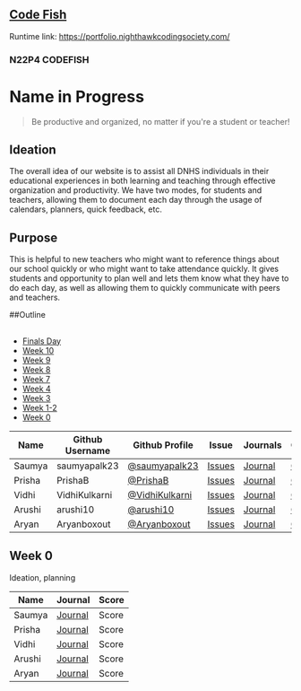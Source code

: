 ## [Code Fish](https://nighthawkcodingsociety.com/projectsearch/details/Flask%20Portfolio%20Starter)
Runtime link: https://portfolio.nighthawkcodingsociety.com/
### N22P4 CODEFISH
# Name in Progress
> Be productive and organized, no matter if you're a student or teacher!

## Ideation
The overall idea of our website is to assist all DNHS individuals in their educational experiences in both learning and teaching through effective organization and productivity. We have two modes, for students and teachers, allowing them to document each day through the usage of calendars, planners, quick feedback, etc. 

## Purpose
This is helpful to new teachers who might want to reference things about our school quickly or who might want to take attendance quickly. It gives students and opportunity to plan well and lets them know what they have to do each day, as well as allowing them to quickly communicate with peers and teachers.

##Outline
## 

- [Finals Day](https://github.com/raad1masum/AP-CSA-Tri-1-Project/blob/main/README.md#ntm)
- [Week 10](https://github.com/raad1masum/AP-CSA-Tri-1-Project/blob/main/README.md#week-10-pbl-team)
- [Week 9](https://github.com/raad1masum/AP-CSA-Tri-1-Project/blob/main/README.md#week-9-pbl-team)
- [Week 8](https://github.com/raad1masum/AP-CSA-Tri-1-Project/blob/main/README.md#week-8-pbl-team)
- [Week 7](https://github.com/raad1masum/AP-CSA-Tri-1-Project/blob/main/README.md#week-7-pbl-team)
- [Week 4](https://github.com/raad1masum/AP-CSA-Tri-1-Project/blob/main/README.md#week-4-pbl-team)
- [Week 3](https://github.com/raad1masum/AP-CSA-Tri-1-Project/blob/main/README.md#week-3-pbl-team)
- [Week 1-2](https://github.com/raad1masum/AP-CSA-Tri-1-Project/blob/main/README.md#week-1-2-pbl-team)
- [Week 0](https://github.com/VidhiKulkarni/flask_portfolio/edit/main/README.md#week-0)


| Name | Github Username | Github Profile | Issue | Journals | Commits |
| - | - | - | - | - | - |
| Saumya | saumyapalk23 | [@saumyapalk23](https://github.com/rpeddakama) | [Issues](https://github.com/raad1masum/AP-CSA-Tri-1-Project/issues/assigned/rpeddakama) | [Journal](https://drive.google.com/drive/folders/1pPq0Z7uad7MY3NJkkuK4iWQqUds9fYDI?usp=sharing) | [Commits](https://github.com/VidhiKulkarni/flask_portfolio/commits?author=saumyapalk23) |
| Prisha | PrishaB | [@PrishaB](https://github.com/PrishaB) | [Issues](https://github.com/VidhiKulkarni/flask_portfolio/issues?q=is%3Aopen+assignee%3APrishaB) | [Journal](https://drive.google.com/drive/folders/1pPq0Z7uad7MY3NJkkuK4iWQqUds9fYDI?usp=sharing) | [Commits](https://github.com/VidhiKulkarni/flask_portfolio/commits?author=PrishaB) |
| Vidhi | VidhiKulkarni | [@VidhiKulkarni](https://github.com/VidhiKulkarni) | [Issues](https://github.com/raad1masum/AP-CSA-Tri-1-Project/issues?q=is%3Aopen+assignee%3A%40me) | [Journal](https://drive.google.com/drive/folders/1pPq0Z7uad7MY3NJkkuK4iWQqUds9fYDI?usp=sharing) | [Commits](https://github.com/VidhiKulkarni/flask_portfolio/commits?author=VidhiKulkarni) |
| Arushi | arushi10 | [@arushi10](https://github.com/arushi10) | [Issues](https://github.com/VidhiKulkarni/flask_portfolio/issues?q=is%3Aopen+assignee%3Aarushi10) | [Journal](https://drive.google.com/drive/folders/1pPq0Z7uad7MY3NJkkuK4iWQqUds9fYDI?usp=sharing) | [Commits](https://github.com/VidhiKulkarni/flask_portfolio/commits?author=arushi10) |
| Aryan | Aryanboxout | [@Aryanboxout](https://github.com/Aryanboxout) | [Issues](https://github.com/VidhiKulkarni/flask_portfolio/issues?q=is%3Aopen+assignee%3AAryanboxout) | [Journal](https://drive.google.com/drive/folders/1pPq0Z7uad7MY3NJkkuK4iWQqUds9fYDI?usp=sharing) | [Commits](https://github.com/VidhiKulkarni/flask_portfolio/commits?author=Aryanboxout) |

## Week 0
Ideation, planning

| Name | Journal | Score |
| - | - | - | 
| Saumya | [Journal](https://docs.google.com/document/d/1EXl1swo0bu7gyd5L3cyih_qrAqvfPnW-5OEac6n07zs/edit) | Score |
| Prisha | [Journal](https://docs.google.com/document/d/16o3o5L5B4DmtTVELuLkJn74eIoZSZdqsb6bwgiK-lzw/edit) | Score |
| Vidhi | [Journal](https://docs.google.com/document/d/1EXl1swo0bu7gyd5L3cyih_qrAqvfPnW-5OEac6n07zs/edit) | Score |
| Arushi | [Journal](https://docs.google.com/document/d/16o3o5L5B4DmtTVELuLkJn74eIoZSZdqsb6bwgiK-lzw/edit) | Score |
| Aryan | [Journal](https://docs.google.com/document/d/16o3o5L5B4DmtTVELuLkJn74eIoZSZdqsb6bwgiK-lzw/edit) | Score |
